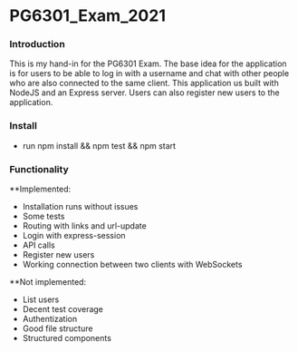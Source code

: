 # PG6301_Exam_2021

### Introduction
This is my hand-in for the PG6301 Exam. The base idea for the application is for users
to be able to log in with a username and chat with other people who are also connected to 
the same client. This application us built with NodeJS and an Express server. Users can also 
register new users to the application.

### Install
- run npm install && npm test && npm start

### Functionality
 **Implemented:
- Installation runs without issues
- Some tests
- Routing with links and url-update
- Login with express-session
- API calls
- Register new users
- Working connection between two clients with WebSockets

 **Not implemented:
- List users
- Decent test coverage
- Authentization
- Good file structure
- Structured components


